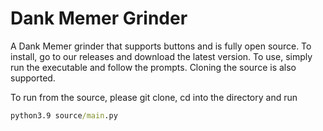 # Dank Memer Grinder

A Dank Memer grinder that supports buttons and is fully open source. To install, go to our releases and download the latest version. To use, simply run the executable and follow the prompts. Cloning the source is also supported.

To run from the source, please git clone, cd into the directory and run
```cmd
python3.9 source/main.py
```